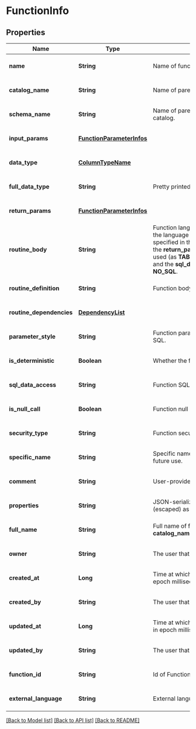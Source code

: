 # FunctionInfo
## Properties

| Name | Type | Description | Notes |
|------------ | ------------- | ------------- | -------------|
| **name** | **String** | Name of function, relative to parent schema. | [optional] [default to null] |
| **catalog\_name** | **String** | Name of parent catalog. | [optional] [default to null] |
| **schema\_name** | **String** | Name of parent schema relative to its parent catalog. | [optional] [default to null] |
| **input\_params** | [**FunctionParameterInfos**](FunctionParameterInfos.md) |  | [optional] [default to null] |
| **data\_type** | [**ColumnTypeName**](ColumnTypeName.md) |  | [optional] [default to null] |
| **full\_data\_type** | **String** | Pretty printed function data type. | [optional] [default to null] |
| **return\_params** | [**FunctionParameterInfos**](FunctionParameterInfos.md) |  | [optional] [default to null] |
| **routine\_body** | **String** | Function language. When **EXTERNAL** is used, the language of the routine function should be specified in the __external_language__ field,  and the __return_params__ of the function cannot be used (as **TABLE** return type is not supported), and the __sql_data_access__ field must be **NO_SQL**.  | [optional] [default to null] |
| **routine\_definition** | **String** | Function body. | [optional] [default to null] |
| **routine\_dependencies** | [**DependencyList**](DependencyList.md) |  | [optional] [default to null] |
| **parameter\_style** | **String** | Function parameter style. **S** is the value for SQL. | [optional] [default to null] |
| **is\_deterministic** | **Boolean** | Whether the function is deterministic. | [optional] [default to null] |
| **sql\_data\_access** | **String** | Function SQL data access. | [optional] [default to null] |
| **is\_null\_call** | **Boolean** | Function null call. | [optional] [default to null] |
| **security\_type** | **String** | Function security type. | [optional] [default to null] |
| **specific\_name** | **String** | Specific name of the function; Reserved for future use. | [optional] [default to null] |
| **comment** | **String** | User-provided free-form text description. | [optional] [default to null] |
| **properties** | **String** | JSON-serialized key-value pair map, encoded (escaped) as a string. | [optional] [default to null] |
| **full\_name** | **String** | Full name of function, in form of __catalog_name__.__schema_name__.__function__name__ | [optional] [default to null] |
| **owner** | **String** | The user that owns the function | [optional] [default to null] |
| **created\_at** | **Long** | Time at which this function was created, in epoch milliseconds. | [optional] [default to null] |
| **created\_by** | **String** | The user that owns the function | [optional] [default to null] |
| **updated\_at** | **Long** | Time at which this function was last updated, in epoch milliseconds. | [optional] [default to null] |
| **updated\_by** | **String** | The user that last updated the function | [optional] [default to null] |
| **function\_id** | **String** | Id of Function, relative to parent schema. | [optional] [default to null] |
| **external\_language** | **String** | External language of the function. | [optional] [default to null] |

[[Back to Model list]](../README.md#documentation-for-models) [[Back to API list]](../README.md#documentation-for-api-endpoints) [[Back to README]](../README.md)

